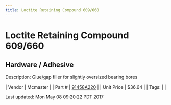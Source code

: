 ```yaml
---
title: Loctite Retaining Compound 609/660
---
```


# Loctite Retaining Compound 609/660
## Hardware / Adhesive
Description: 	Glue/gap filler for slightly oversized bearing bores 

| Vendor | Mcmaster | 
| Part # | [91458A220](https://www.mcmaster.com/#91458A220) | 
| Unit Price | $36.64 | 
| Tags: |  | 

Last updated: Mon May 08 09:20:22 PDT 2017